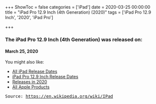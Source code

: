 +++
ShowToc = false
categories = ['iPad']
date = 2020-03-25 00:00:00
title = "iPad Pro 12.9 Inch (4th Generation) (2020)"
tags = ['iPad Pro 12.9 Inch', '2020', 'iPad Pro']

+++

### The iPad Pro 12.9 Inch (4th Generation) was released on: 
#### March 25, 2020


<!--more-->


    
You might also like:

- [All iPad Release Dates](https://AppleReleaseDate.com/categories/ipad/)
- [iPad Pro 12.9 Inch Release Dates](https://AppleReleaseDate.com/tags/ipad-pro-12.9-inch/)
- [Releases in 2020](https://AppleReleaseDate.com/tags/2020/)
- [All Apple Products](https://AppleReleaseDate.com/categories/)



<kbd> Source: https://en.wikipedia.org/wiki/IPad</kbd>

